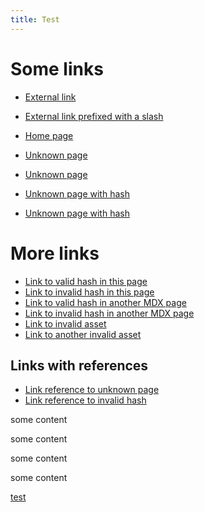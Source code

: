 ```yaml
---
title: Test
---
```


# Some links

- [External link](https://starlight.astro.build/)

- [External link prefixed with a slash](/https://starlight.astro.build/)

- [Home page](/)

- [Unknown page](/unknown)
- [Unknown page](/unknown/)

- [Unknown page with hash](/unknown#title)
- [Unknown page with hash](/unknown/#title)

# More links

- [Link to valid hash in this page](#some-links)
- [Link to invalid hash in this page](#links)
- [Link to valid hash in another MDX page](/guides/example/#some-links)
- [Link to invalid hash in another MDX page](/guides/example/#links)
- [Link to invalid asset](/icon.svg)
- [Link to another invalid asset](/guidelines/ui.pdf)

## Links with references

- [Link reference to unknown page][ref-unknown-page]
- [Link reference to invalid hash][ref-invalid-hash]

[ref-unknown-page]: /unknown-ref
[ref-invalid-hash]: #unknown-ref

<div id="aDiv">
some content

some content

some content

some content

  <a href="#anotherDiv">
    test
  </a>
</div>
